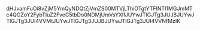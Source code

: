 dHJvamFuOi8vZjM5YmQyNDQtZjVmZS00MTVjLThiOTgtYTFlNTI1MGJmMTc4QGZoY2FybTIuZ2FveC5tbDo0NDMjUmVsYXlfJUYwJTlGJTg3JUJBJUYwJTlGJTg3JUI4VVMtJUYwJTlGJTg3JUJBJUYwJTlGJTg3JUI4VVNfMzIK